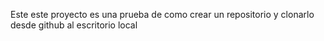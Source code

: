 Este este proyecto es una prueba de como crear un repositorio y clonarlo desde github al escritorio local